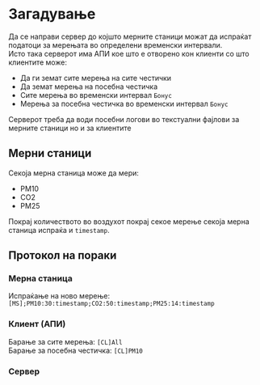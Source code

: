 # Загадување
Да се направи сервер до којшто мерните станици можат да испраќат податоци за мерењата во определени временски интервали.
<br> 
Исто така серверот има АПИ кое што е отворено кон клиенти со што клиентите може:
- Да ги земат сите мерења на сите честички
- Да земат мерења на посебна честичка
- Сите мерења во временски интервал `Бонус`
- Мерења за посебна честичка во временски интервал `Бонус`

Серверот треба да води посебни логови во текстуални фајлови за мерните станици но и за клиентите

## Мерни станици
Секоја мерна станица може да мери:
- PM10 <br>
- CO2 <br>
- PM25

Покрај количеството во воздухот покрај секое мерење секоја мерна станица испраќа и `timestamp`.

## Протокол на пораки
### Мерна станица
Испраќање на ново мерење:
`[MS];PM10:30:timestamp;CO2:50:timestamp;PM25:14:timestamp`
### Клиент (АПИ)
Барање за сите мерења:
`[CL]All`<br>
Барање за посебна честичка:
`[CL]PM10`
### Сервер